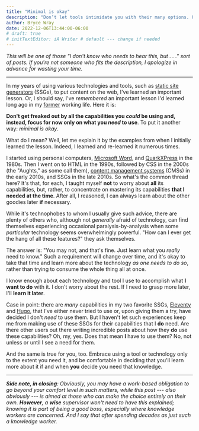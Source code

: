 ```yaml
---
title: "Minimal is okay"
description: "Don’t let tools intimidate you with their many options. Use what you need and, if and when you want, learn the rest."
author: Bryce Wray
date: 2022-12-06T13:44:00-06:00
# draft: true
# initTextEditor: iA Writer # default --- change if needed
---
```


*This will be one of those "I don't know who needs to hear this, but . . ." sort of posts. If you're not someone who fits the description, I apologize in advance for wasting your time.*

----

In my years of using various technologies and tools, such as [static site generators](https://jamstack.org/generators) (SSGs), to put content on the web, I've learned an important lesson. Or, I should say, I've *remembered* an important lesson I'd learned long ago in my [former](/posts/2021/09/transition/) working life. Here it is:

**Don't get freaked out by all the capabilities you *could* be using and, instead, focus for now only on what you *need* to use**. To put it another way: *minimal is okay*.

<!--excerpt-->

What do I mean? Well, let me explain it by the examples from when I initially learned the lesson. Indeed, I learned and re-learned it numerous times.

I started using personal computers, [Microsoft Word](https://en.wikipedia.org/wiki/Microsoft_Word), and [QuarkXPress](https://en.wikipedia.org/wiki/QuarkXPress) in the 1980s. Then I went on to HTML in the 1990s, followed by CSS in the 2000s (the "Aughts," as some call them), [content management systems](https://en.wikipedia.org/wiki/Content_management_system) (CMSs) in the early 2010s, and SSGs in the late 2010s. So what's the common thread here? It's that, for each, I taught myself **not** to worry about **all** its capabilities, but, rather, to concentrate on mastering its capabilities **that I needed at the time**. After all, I reasoned, I can always learn about the other goodies later **if** necessary.

While it's technophobes to whom I usually give such advice, there are plenty of others who, although not *generally* afraid of technology, can find themselves experiencing occasional paralysis-by-analysis when some *particular* technology seems overwhelmingly powerful. "How can I ever get the hang of all these features?" they ask themselves.

The answer is: "You may not, and that's fine. Just learn what you *really* need to know." Such a requirement will change over time, and it's okay to take that time and learn more about the technology *as one needs to do so*, rather than trying to consume the whole thing all at once.

I know enough about each technology and tool I use to accomplish what **I want to do** with it. I don't worry about the rest. If I need to grasp more later, I'll **learn it later**.

Case in point: there are *many* capabilities in my two favorite SSGs, [Eleventy](https://11ty.dev) and [Hugo](https://gohugo.io), that I've either never tried to use or, upon giving them a try, have decided I don't *need* to use them. But I haven't let such experiences keep me from making use of these SSGs for their capabilities that I **do** need. Are there other users out there writing incredible posts about how they **do** use these capabilities? Oh, my, yes. Does that mean **I** have to use them? No, not unless or until I see a need for them.

And the same is true for you, too. Embrace using a tool or technology only to the extent you need it, and be comfortable in deciding that you'll learn more about it if and when **you** decide you need that knowledge.

----

***Side note, in closing**: Obviously, you may have a work-based obligation to go beyond your comfort level in such matters, while this post --- also obviously --- is aimed at those who can make the choice entirely on their own. **However**, a **wise** supervisor won't need to have this explained; knowing it is part of being a good boss, especially where knowledge workers are concerned. And I say that after spending decades as just such a knowledge worker.*
